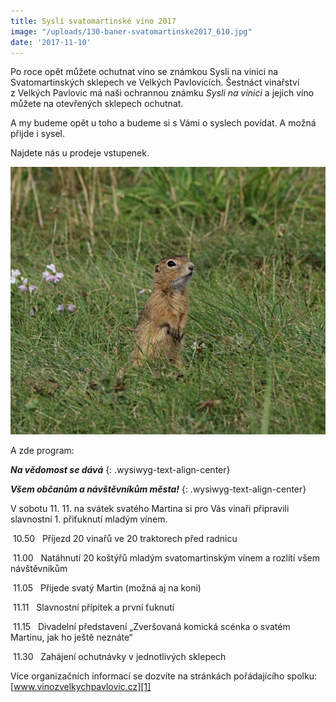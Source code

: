 ```yaml
---
title: Syslí svatomartinské víno 2017
image: "/uploads/130-baner-svatomartinske2017_610.jpg"
date: '2017-11-10'
---
```

Po roce opět můžete ochutnat víno se známkou Sysli na vinici na
Svatomartinských sklepech ve Velkých Pavlovicích. Šestnáct vinařství
z Velkých Pavlovic má naši ochrannou známku *Sysli na vinici* a jejich
víno můžete na otevřených sklepech ochutnat.

A my budeme opět u toho a budeme si s Vámi o syslech povídat. A možná
přijde i sysel.

Najdete nás u prodeje vstupenek.

![](/uploads/a_IMG_2461_u_610.JPG)

A zde program:

***Na vědomost se dává***
{: .wysiwyg-text-align-center}

***Všem občanům a návštěvníkům města!***
{: .wysiwyg-text-align-center}

V sobotu 11. 11. na svátek svatého Martina si pro Vás vinaři připravili
slavnostní 1. přiťuknutí mladým vínem.

 10.50   Příjezd 20 vinařů ve 20 traktorech před radnicu

 11.00   Natáhnutí 20 koštýřů mladým svatomartinským vínem a rozlítí
všem návštěvníkům

 11.05   Přijede svatý Martin (možná aj na koni)

 11.11   Slavnostní přípitek a první ťuknutí

 11.15   Divadelní představení „Zveršovaná komická scénka o svatém
Martinu, jak ho ještě neznáte“

 11.30   Zahájení ochutnávky v jednotlivých sklepech

Více organizačních informací se dozvíte na stránkách pořádajícího
spolku: [www.vinozvelkychpavlovic.cz][1]


[1]: http://www.vinozvelkychpavlovic.cz
